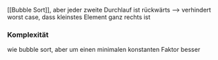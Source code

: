 [[Bubble Sort]], aber jeder zweite Durchlauf ist rückwärts
--> verhindert worst case, dass kleinstes Element ganz rechts ist

### Komplexität
wie bubble sort, aber um einen minimalen konstanten Faktor besser